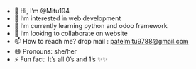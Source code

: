 - 👋 Hi, I’m @Mitu194
- 👀 I’m interested in web development
- 🌱 I’m currently learning python and odoo framework
- 💞️ I’m looking to collaborate on website
- 📫 How to reach me? drop mail : patelmitu9788@gmail.com
- 😄 Pronouns: she/her
- ⚡ Fun fact: It’s all 0’s and 1’s
✨✨ 
